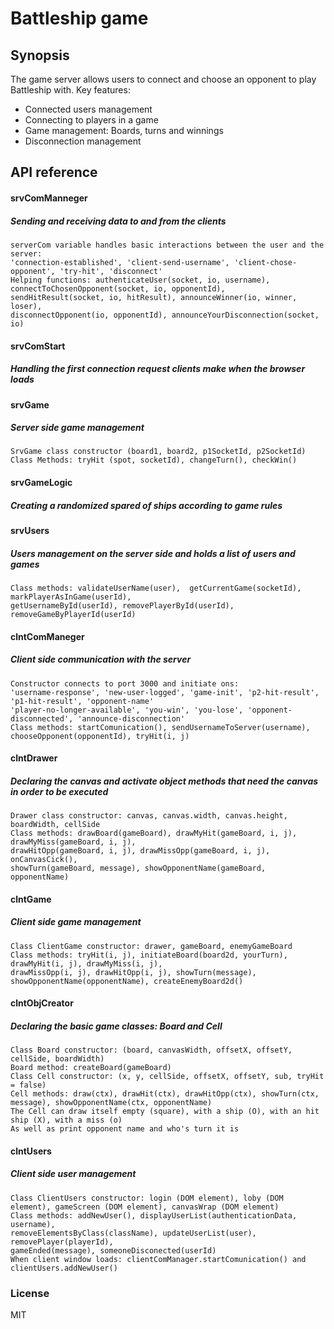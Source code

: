 # Battleship game
## Synopsis
   The game server allows users to connect and choose an opponent to play Battleship with.
   Key features:
   * Connected users management
   * Connecting to players in a game
   * Game management: Boards, turns and winnings
   * Disconnection management

## API reference
#### srvComManneger
##### Sending and receiving data to and from the clients
```
serverCom variable handles basic interactions between the user and the server:
'connection-established', 'client-send-username', 'client-chose-opponent', 'try-hit', 'disconnect'
Helping functions: authenticateUser(socket, io, username), connectToChosenOpponent(socket, io, opponentId),
sendHitResult(socket, io, hitResult), announceWinner(io, winner, loser),
disconnectOpponent(io, opponentId), announceYourDisconnection(socket, io)
```

#### srvComStart
##### Handling the first connection request clients make when the browser loads

#### srvGame
##### Server side game management
```
SrvGame class constructor (board1, board2, p1SocketId, p2SocketId)
Class Methods: tryHit (spot, socketId), changeTurn(), checkWin()
```

#### srvGameLogic
##### Creating a randomized spared of ships according to game rules

#### srvUsers
##### Users management on the server side and holds a list of users and games
```
Class methods: validateUserName(user),  getCurrentGame(socketId), markPlayerAsInGame(userId),
getUsernameById(userId), removePlayerById(userId), removeGameByPlayerId(userId)
```

#### clntComManeger
##### Client side communication with the server
```
Constructor connects to port 3000 and initiate ons:
'username-response', 'new-user-logged', 'game-init', 'p2-hit-result', 'p1-hit-result', 'opponent-name'
'player-no-longer-available', 'you-win', 'you-lose', 'opponent-disconnected', 'announce-disconnection'
Class methods: startComunication(), sendUsernameToServer(username), chooseOpponent(opponentId), tryHit(i, j)
```

#### clntDrawer
##### Declaring the canvas and activate object methods that need the canvas in order to be executed
```
Drawer class constructor: canvas, canvas.width, canvas.height, boardWidth, cellSide
Class methods: drawBoard(gameBoard), drawMyHit(gameBoard, i, j), drawMyMiss(gameBoard, i, j),
drawHitOpp(gameBoard, i, j), drawMissOpp(gameBoard, i, j), onCanvasCick(),
showTurn(gameBoard, message), showOpponentName(gameBoard, opponentName)
```

#### clntGame
##### Client side game management
```
Class ClientGame constructor: drawer, gameBoard, enemyGameBoard
Class methods: tryHit(i, j), initiateBoard(board2d, yourTurn), drawMyHit(i, j), drawMyMiss(i, j),
drawMissOpp(i, j), drawHitOpp(i, j), showTurn(message), showOpponentName(opponentName), createEnemyBoard2d()
```

#### clntObjCreator
##### Declaring the basic game classes: Board and Cell
```
Class Board constructor: (board, canvasWidth, offsetX, offsetY, cellSide, boardWidth)
Board method: createBoard(gameBoard)
Class Cell constructor: (x, y, cellSide, offsetX, offsetY, sub, tryHit = false)
Cell methods: draw(ctx), drawHit(ctx), drawHitOpp(ctx), showTurn(ctx, message), showOpponentName(ctx, opponentName)
The Cell can draw itself empty (square), with a ship (O), with an hit ship (X), with a miss (o)
As well as print opponent name and who's turn it is
```

#### clntUsers
##### Client side user management
```
Class ClientUsers constructor: login (DOM element), loby (DOM element), gameScreen (DOM element), canvasWrap (DOM element)
Class methods: addNewUser(), displayUserList(authenticationData, username),
removeElementsByClass(className), updateUserList(user), removePlayer(playerId),
gameEnded(message), someoneDisconected(userId)
When client window loads: clientComManager.startComunication() and clientUsers.addNewUser()
```

### License

   MIT
